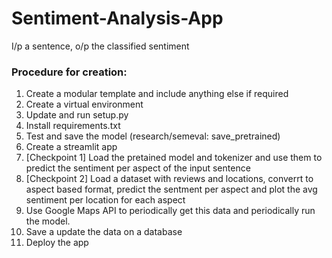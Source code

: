# Sentiment-Analysis-App
I/p a sentence, o/p the classified sentiment


### Procedure for creation:
1. Create a modular template and include  anything else if required
2. Create a virtual environment
3. Update and run setup.py
4. Install requirements.txt
5. Test and save the model (research/semeval: save_pretrained)
6. Create a streamlit app
7. [Checkpoint 1] Load the pretained model and tokenizer and use them to predict the sentiment per aspect of the input sentence
8. [Checkpoint 2] Load a dataset with reviews and locations, converrt to aspect based format, predict the sentment per aspect and plot the avg sentiment per location for each aspect
9. Use Google Maps API to periodically get this data and periodically run the model.
10. Save a update the data on a database
11. Deploy the app 